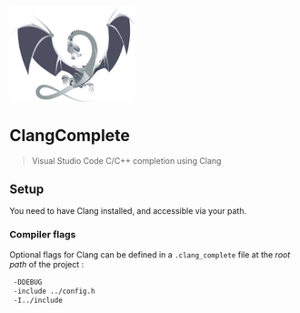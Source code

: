 <img src="../logo.png" width=220/>

# ClangComplete
> Visual Studio Code C/C++ completion using Clang

## Setup

You need to have Clang installed, and accessible via your path.

### Compiler flags

Optional flags for Clang can be defined in a `.clang_complete` file at the *root path*  of the project :

```
 -DDEBUG
 -include ../config.h
 -I../include
```
